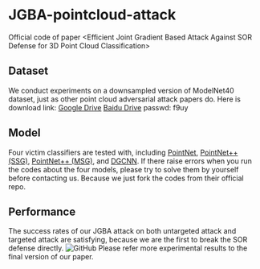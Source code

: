 # JGBA-pointcloud-attack
Official code of paper &lt;Efficient Joint Gradient Based Attack Against SOR Defense for 3D Point Cloud Classification>

## Dataset
We conduct experiments on a downsampled version of ModelNet40 dataset, just as other point cloud adversarial attack papers do.
Here is download link:
[Google Drive](https://drive.google.com/file/d/1CDA67w5LDsjqaNgInNWdvH_efPMH0G90/view?usp=sharing)
[Baidu Drive](https://pan.baidu.com/s/1KJe2qIbTtbXbBB7VLVFSag) passwd: f9uy

## Model
Four victim classifiers are tested with, including [PointNet](https://github.com/fxia22/pointnet.pytorch), [PointNet++ (SSG)](https://github.com/erikwijmans/Pointnet2_PyTorch), [PointNet++ (MSG)](https://github.com/erikwijmans/Pointnet2_PyTorch), and [DGCNN](https://github.com/WangYueFt/dgcnn).
If there raise errors when you run the codes about the four models, please try to solve them by yourself before contacting us. Because we just fork the codes from their official repo.

## Performance
The success rates of our JGBA attack on both untargeted attack and targeted attack are satisfying, because we are the first to break the SOR defense directly.
![GitHub](https://avatars2.githubusercontent.com/u/3265208?v=3&s=100 "GitHub,Social Coding")
Please refer more experimental results to the final version of our paper.
